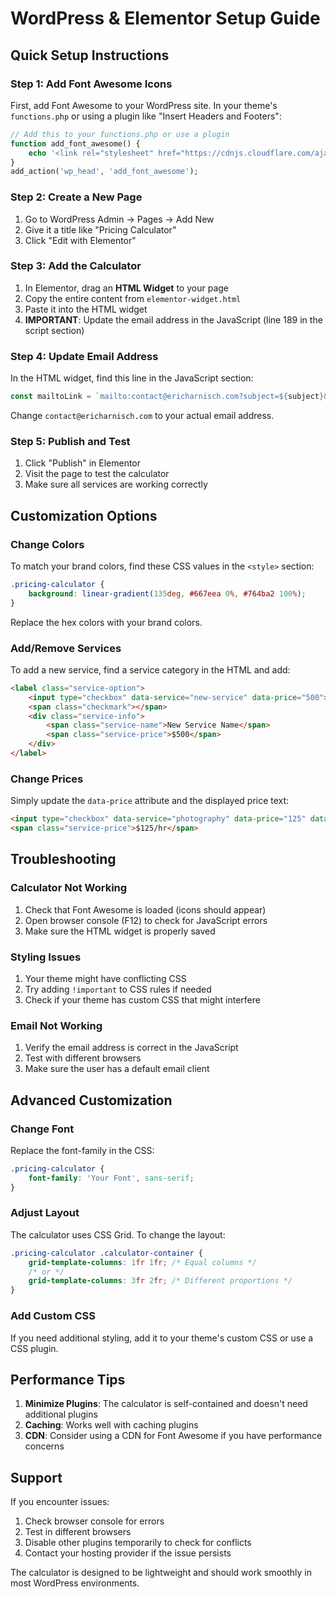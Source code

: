 # WordPress & Elementor Setup Guide

## Quick Setup Instructions

### Step 1: Add Font Awesome Icons
First, add Font Awesome to your WordPress site. In your theme's `functions.php` or using a plugin like "Insert Headers and Footers":

```php
// Add this to your functions.php or use a plugin
function add_font_awesome() {
    echo '<link rel="stylesheet" href="https://cdnjs.cloudflare.com/ajax/libs/font-awesome/6.0.0/css/all.min.css">';
}
add_action('wp_head', 'add_font_awesome');
```

### Step 2: Create a New Page
1. Go to WordPress Admin → Pages → Add New
2. Give it a title like "Pricing Calculator"
3. Click "Edit with Elementor"

### Step 3: Add the Calculator
1. In Elementor, drag an **HTML Widget** to your page
2. Copy the entire content from `elementor-widget.html`
3. Paste it into the HTML widget
4. **IMPORTANT**: Update the email address in the JavaScript (line 189 in the script section)

### Step 4: Update Email Address
In the HTML widget, find this line in the JavaScript section:
```javascript
const mailtoLink = `mailto:contact@ericharnisch.com?subject=${subject}&body=${body}`;
```
Change `contact@ericharnisch.com` to your actual email address.

### Step 5: Publish and Test
1. Click "Publish" in Elementor
2. Visit the page to test the calculator
3. Make sure all services are working correctly

## Customization Options

### Change Colors
To match your brand colors, find these CSS values in the `<style>` section:
```css
.pricing-calculator {
    background: linear-gradient(135deg, #667eea 0%, #764ba2 100%);
}
```
Replace the hex colors with your brand colors.

### Add/Remove Services
To add a new service, find a service category in the HTML and add:
```html
<label class="service-option">
    <input type="checkbox" data-service="new-service" data-price="500">
    <span class="checkmark"></span>
    <div class="service-info">
        <span class="service-name">New Service Name</span>
        <span class="service-price">$500</span>
    </div>
</label>
```

### Change Prices
Simply update the `data-price` attribute and the displayed price text:
```html
<input type="checkbox" data-service="photography" data-price="125" data-hourly="true">
<span class="service-price">$125/hr</span>
```

## Troubleshooting

### Calculator Not Working
1. Check that Font Awesome is loaded (icons should appear)
2. Open browser console (F12) to check for JavaScript errors
3. Make sure the HTML widget is properly saved

### Styling Issues
1. Your theme might have conflicting CSS
2. Try adding `!important` to CSS rules if needed
3. Check if your theme has custom CSS that might interfere

### Email Not Working
1. Verify the email address is correct in the JavaScript
2. Test with different browsers
3. Make sure the user has a default email client

## Advanced Customization

### Change Font
Replace the font-family in the CSS:
```css
.pricing-calculator {
    font-family: 'Your Font', sans-serif;
}
```

### Adjust Layout
The calculator uses CSS Grid. To change the layout:
```css
.pricing-calculator .calculator-container {
    grid-template-columns: 1fr 1fr; /* Equal columns */
    /* or */
    grid-template-columns: 3fr 2fr; /* Different proportions */
}
```

### Add Custom CSS
If you need additional styling, add it to your theme's custom CSS or use a CSS plugin.

## Performance Tips

1. **Minimize Plugins**: The calculator is self-contained and doesn't need additional plugins
2. **Caching**: Works well with caching plugins
3. **CDN**: Consider using a CDN for Font Awesome if you have performance concerns

## Support

If you encounter issues:
1. Check browser console for errors
2. Test in different browsers
3. Disable other plugins temporarily to check for conflicts
4. Contact your hosting provider if the issue persists

The calculator is designed to be lightweight and should work smoothly in most WordPress environments. 